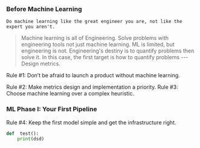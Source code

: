 ### Before Machine Learning 

```
Do machine learning like the great engineer you are, not like the expert you aren't.
```

> Machine learning is all of Engineering. Solve problems with engineering tools not just machine learning. ML is limited, but engineering is not. Engineering's destiny is to quantify problems then solve it. In this case, the first target is how to quantify problems --- Design metrics.

Rule #1: Don’t be afraid to launch a product without machine learning.

Rule #2: Make metrics design and implementation a priority.
Rule #3: Choose machine learning over a complex heuristic.
### ML Phase I: Your First Pipeline
Rule #4: Keep the first model simple and get the infrastructure right. 

```  python
def  test():
	print(dsd)
```
